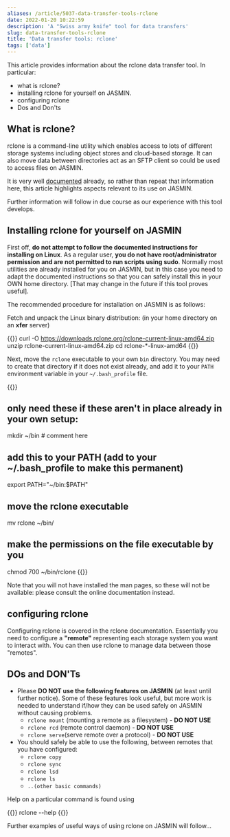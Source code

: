 ```yaml
---
aliases: /article/5037-data-transfer-tools-rclone
date: 2022-01-20 10:22:59
description: 'A "Swiss army knife" tool for data transfers'
slug: data-transfer-tools-rclone
title: 'Data transfer tools: rclone'
tags: ['data']
---
```


This article provides information about the rclone data transfer tool. In
particular:

- what is rclone?
- installing rclone for yourself on JASMIN.
- configuring rclone
- Dos and Don'ts

## What is rclone?

rclone is a command-line utility which enables access to lots of different
storage systems including object stores and cloud-based storage. It can also
move data between directories act as an SFTP client so could be used to access
files on JASMIN.

It is very well [documented](https://rclone.org/) already, so rather than
repeat that information here, this article highlights aspects relevant to its
use on JASMIN.

Further information will follow in due course as our experience with this tool
develops.

## Installing rclone for yourself on JASMIN

First off, **do not attempt to follow the documented instructions for
installing on Linux**. As a regular user, **you do not have root/administrator
permission and are not permitted to run scripts using sudo**. Normally most
utilities are already installed for you on JASMIN, but in this case you need
to adapt the documented instructions so that you can safely install this in
your OWN home directory. [That may change in the future if this tool proves
useful].

The recommended procedure for installation on JASMIN is as follows:

Fetch and unpack the Linux binary distribution: (in your home directory on an
**xfer** server)

{{<command>}}
curl -O https://downloads.rclone.org/rclone-current-linux-amd64.zip
unzip rclone-current-linux-amd64.zip
cd rclone-*-linux-amd64
{{</command>}}

Next, move the `rclone` executable to your own `bin` directory. You may need
to create that directory if it does not exist already, and add it to your
`PATH` environment variable in your `~/.bash_profile` file.

{{<command shell="bash">}}
## only need these if these aren't in place already in your own setup:
mkdir ~/bin # comment here

## add this to your PATH (add to your ~/.bash_profile to make this permanent)
export PATH="~/bin:$PATH"

## move the rclone executable
mv rclone ~/bin/

## make the permissions on the file executable by you
chmod 700 ~/bin/rclone
{{</command>}}

Note that you will not have installed the man pages, so these will not be
available: please consult the online documentation instead.

## configuring rclone

Configuring rclone is covered in the rclone documentation. Essentially you
need to configure a **"remote"** representing each storage system you want to
interact with. You can then use rclone to manage data between those "remotes".

## DOs and DON'Ts

- Please **DO NOT use the following features on JASMIN** (at least until further notice). Some of these features look useful, but more work is needed to understand if/how they can be used safely on JASMIN without causing problems. 
  - `rclone mount` (mounting a remote as a filesystem) - **DO NOT USE**
  - `rclone rcd` (remote control daemon) - **DO NOT USE**
  - `rclone serve`(serve remote over a protocol) - **DO NOT USE**
- You should safely be able to use the following, between remotes that you have configured: 
  - `rclone copy`
  - `rclone sync`
  - `rclone lsd`
  - `rclone ls`
  - `..(other basic commands)`

Help on a particular command is found using

{{<command>}}
rclone <command> --help
{{</command>}}

Further examples of useful ways of using rclone on JASMIN will follow...
